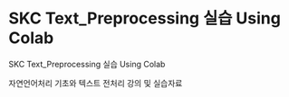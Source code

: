 # SKC Text_Preprocessing 실습 Using Colab
SKC Text_Preprocessing 실습 Using Colab

자연언어처리 기초와 텍스트 전처리 강의 및 실습자료
